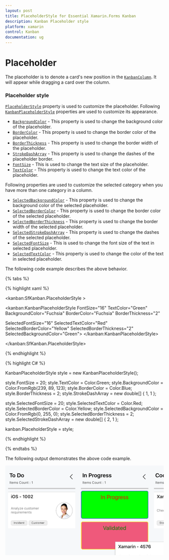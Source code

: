 ```yaml
---
layout: post
title: PlaceholderStyle for Essential Xamarin.Forms Kanban
description: Kanban Placeholder style
platform: xamarin
control: Kanban
documentation: ug
---
```


# Placeholder

The placeholder is to denote a card's new position in the [`KanbanColumn`](http://help.syncfusion.com/cr/xamarin/Syncfusion.SfKanban.XForms.KanbanColumn.html). It will appear while dragging a card over the column.

### Placeholder style

[`PlaceholderStyle`](https://help.syncfusion.com/cr/xamarin/Syncfusion.SfKanban.XForms.SfKanban.html#Syncfusion_SfKanban_XForms_SfKanban_PlaceholderStyle) property is used to customize the placeholder. Following [`KanbanPlaceholderStyle`](http://help.syncfusion.com/cr/xamarin/Syncfusion.SfKanban.XForms.KanbanPlaceholderStyle.html) properties are used to customize its appearance.

* [`BackgroundColor`](https://help.syncfusion.com/cr/xamarin/Syncfusion.SfKanban.XForms.KanbanPlaceholderStyle.html#Syncfusion_SfKanban_XForms_KanbanPlaceholderStyle_BackgroundColor)  	 - This property is used to change the background color of the placeholder.
* [`BorderColor`](https://help.syncfusion.com/cr/xamarin/Syncfusion.SfKanban.XForms.KanbanPlaceholderStyle.html#Syncfusion_SfKanban_XForms_KanbanPlaceholderStyle_BorderColor) 	 	 - This property is used to change the border color of the placeholder.
* [`BorderThickness`](https://help.syncfusion.com/cr/xamarin/Syncfusion.SfKanban.XForms.KanbanPlaceholderStyle.html#Syncfusion_SfKanban_XForms_KanbanPlaceholderStyle_BorderThickness)  	 - This property is used to change the border width of the placeholder.
* [`StrokeDashArray`](https://help.syncfusion.com/cr/xamarin/Syncfusion.SfKanban.XForms.KanbanPlaceholderStyle.html#Syncfusion_SfKanban_XForms_KanbanPlaceholderStyle_StrokeDashArray)     - This property is used to change the dashes of the placeholder border.
* [`FontSize`](https://help.syncfusion.com/cr/xamarin/Syncfusion.SfKanban.XForms.KanbanPlaceholderStyle.html#Syncfusion_SfKanban_XForms_KanbanPlaceholderStyle_FontSize)            - This is used to change the text size of the placeholder.
* [`TextColor`](https://help.syncfusion.com/cr/xamarin/Syncfusion.SfKanban.XForms.KanbanPlaceholderStyle.html#Syncfusion_SfKanban_XForms_KanbanPlaceholderStyle_TextColor)           - This property is used to change the text color of the placeholder.

Following properties are used to customize the selected category when you have more than one category in a column.

* [`SelectedBackgroundColor`](https://help.syncfusion.com/cr/xamarin/Syncfusion.SfKanban.XForms.KanbanPlaceholderStyle.html#Syncfusion_SfKanban_XForms_KanbanPlaceholderStyle_SelectedBackgroundColor) 	- This property is used to change the background color of the selected placeholder.
* [`SelectedBorderColor`](https://help.syncfusion.com/cr/xamarin/Syncfusion.SfKanban.XForms.KanbanPlaceholderStyle.html#Syncfusion_SfKanban_XForms_KanbanPlaceholderStyle_SelectedBorderColor) 		- This property is used to change the border color of the selected placeholder.
* [`SelectedBorderThickness`](https://help.syncfusion.com/cr/xamarin/Syncfusion.SfKanban.XForms.KanbanPlaceholderStyle.html#Syncfusion_SfKanban_XForms_KanbanPlaceholderStyle_SelectedBorderThickness) 	- This property is used to change the border width of the selected placeholder.
* [`SelectedStrokeDashArray`](https://help.syncfusion.com/cr/xamarin/Syncfusion.SfKanban.XForms.KanbanPlaceholderStyle.html#Syncfusion_SfKanban_XForms_KanbanPlaceholderStyle_SelectedStrokeDashArray)     - This property is used to change the dashes of the selected placeholder.
* [`SelectedFontSize`](https://help.syncfusion.com/cr/xamarin/Syncfusion.SfKanban.XForms.KanbanPlaceholderStyle.html#Syncfusion_SfKanban_XForms_KanbanPlaceholderStyle_SelectedFontSize)            - This is used to change the font size of the text in selected placeholder.
* [`SelectedTextColor`](https://help.syncfusion.com/cr/xamarin/Syncfusion.SfKanban.XForms.KanbanPlaceholderStyle.html#Syncfusion_SfKanban_XForms_KanbanPlaceholderStyle_SelectedTextColor)           - This property is used to change the color of the text in selected placeholder.

The following code example describes the above behavior.

{% tabs %}

{% highlight xaml %}

<kanban:SfKanban.PlaceholderStyle >

<kanban:KanbanPlaceholderStyle FontSize="16"
TextColor="Green"
BackgroundColor="Fuchsia"
BorderColor="Fuchsia"
BorderThickness="2"

SelectedFontSize="16"
SelectedTextColor="Red"
SelectedBorderColor="Yellow"
SelectedBorderThickness="2"
SelectedBackgroundColor="Green">
</kanban:KanbanPlaceholderStyle>

</kanban:SfKanban.PlaceholderStyle>

{% endhighlight %}

{% highlight C# %}

KanbanPlaceholderStyle style = new KanbanPlaceholderStyle();

style.FontSize = 20;
style.TextColor = Color.Green;
style.BackgroundColor = Color.FromRgb(239, 89, 123);
style.BorderColor = Color.Blue;
style.BorderThickness = 2;
style.StrokeDashArray = new double[] { 1, 1 };

style.SelectedFontSize = 20;
style.SelectedTextColor = Color.Red;
style.SelectedBorderColor = Color.Yellow;
style.SelectedBackgroundColor = Color.FromRgb(0, 255, 0);
style.SelectedBorderThickness = 2;
style.SelectedStrokeDashArray = new double[] { 2, 1 };

kanban.PlaceholderStyle = style;

{% endhighlight %}

{% endtabs %}

The following output demonstrates the above code example.

![PlaceholderStyle support for Xamarin.Forms Kanban](SfKanban_images/PlaceholderStyle.png)

